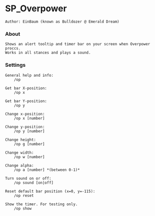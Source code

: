 
# SP_Overpower
	Author: EinBaum (known as Bulldozer @ Emerald Dream)

### About

	Shows an alert tooltip and timer bar on your screen when Overpower proccs.
	Works in all stances and plays a sound.

### Settings

	General help and info:
		/op

	Get bar X-position:
		/op x

	Get bar Y-position:
		/op y

	Change x-position:
		/op x [number]

	Change y-position:
		/op y [number]

	Change height:
		/op g [number]

	Change width:
		/op w [number]

	Change alpha:
		/op a [number] *(between 0-1)*

	Turn sound on or off:
		/op sound [on|off]

	Reset default bar position (x=0, y=-115):
		/op reset

	Show the timer. For testing only.
		/op show
